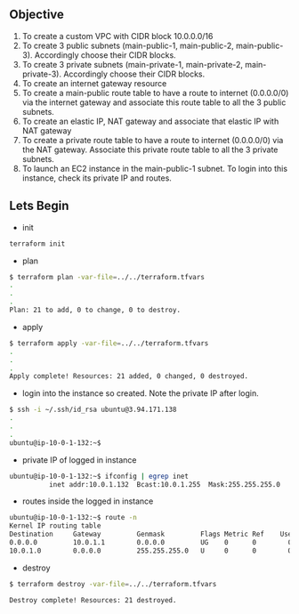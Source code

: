 ## Objective 

1) To create a custom VPC with CIDR block 10.0.0.0/16
2) To create 3 public subnets (main-public-1, main-public-2, main-public-3). Accordingly choose their CIDR blocks.
3) To create 3 private subnets (main-private-1, main-private-2, main-private-3). Accordingly choose their CIDR blocks.
4) To create an internet gateway resource
5) To create a main-public route table to have a route to internet (0.0.0.0/0) via the internet gateway and associate this route table to all the 3 public subnets.
6) To create an elastic IP, NAT gateway and associate that elastic IP with NAT gateway
7) To create a private route table to have a route to internet (0.0.0.0/0) via the NAT gateway. Associate this private route table to all the 3 private subnets.
8) To launch an EC2 instance in the main-public-1 subnet. To login into this instance, check its private IP and routes.


## Lets Begin



- init
```bash
terraform init
```

- plan
```bash
$ terraform plan -var-file=../../terraform.tfvars
.
.
.
Plan: 21 to add, 0 to change, 0 to destroy.
```


- apply
```bash
$ terraform apply -var-file=../../terraform.tfvars
.
.
.
Apply complete! Resources: 21 added, 0 changed, 0 destroyed.
```


- login into the instance so created. Note the private IP after login.
```bash
$ ssh -i ~/.ssh/id_rsa ubuntu@3.94.171.138                                                
.
.
.
ubuntu@ip-10-0-1-132:~$
```

- private IP of logged in instance
```bash
ubuntu@ip-10-0-1-132:~$ ifconfig | egrep inet
          inet addr:10.0.1.132  Bcast:10.0.1.255  Mask:255.255.255.0
```

- routes inside the logged in instance
```bash
ubuntu@ip-10-0-1-132:~$ route -n
Kernel IP routing table
Destination     Gateway         Genmask         Flags Metric Ref    Use Iface
0.0.0.0         10.0.1.1        0.0.0.0         UG    0      0        0 eth0
10.0.1.0        0.0.0.0         255.255.255.0   U     0      0        0 eth0
```

- destroy
```bash
$ terraform destroy -var-file=../../terraform.tfvars

Destroy complete! Resources: 21 destroyed.
```
